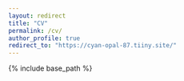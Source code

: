 ```yaml
---
layout: redirect
title: "CV"
permalink: /cv/
author_profile: true
redirect_to: "https://cyan-opal-87.tiiny.site/"
---
```


{% include base_path %}
